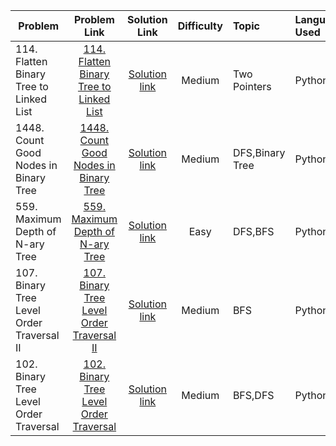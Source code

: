 | Problem         | Problem Link                                       |           Solution Link               |Difficulty          |Topic |Language Used|
| ------------- |:--------------------------------------------:| :------------------------------------:|:------------------:|:------------|:--------|
|  114. Flatten Binary Tree to Linked List| [114. Flatten Binary Tree to Linked List](https://leetcode.com/problems/flatten-binary-tree-to-linked-list/) | [Solution link](https://github.com/ritikjain833/Leetcode_Solved_Problems/blob/main/Tree/114.%20Flatten%20Binary%20Tree%20to%20Linked%20List.py) |  Medium|Two Pointers| Python|
|  1448. Count Good Nodes in Binary Tree| [1448. Count Good Nodes in Binary Tree](https://leetcode.com/problems/count-good-nodes-in-binary-tree/) | [Solution link](https://github.com/ritikjain833/Leetcode_Solved_Problems/blob/main/Tree/1448.%20Count%20Good%20Nodes%20in%20Binary%20Tree.py) |  Medium|DFS,Binary Tree| Python|
|  559. Maximum Depth of N-ary Tree| [559. Maximum Depth of N-ary Tree](https://leetcode.com/problems/maximum-depth-of-n-ary-tree/) | [Solution link](https://github.com/ritikjain833/Leetcode_Solved_Problems/blob/main/Tree/559.%20Maximum%20Depth%20of%20N-ary%20Tree.py) |  Easy|DFS,BFS| Python|
|  107. Binary Tree Level Order Traversal II| [107. Binary Tree Level Order Traversal II](https://leetcode.com/problems/binary-tree-level-order-traversal-ii/) | [Solution link](https://github.com/ritikjain833/Leetcode_Solved_Problems/blob/main/Tree/107.%20Binary%20Tree%20Level%20Order%20Traversal%20II.py) |  Medium|BFS| Python|
| 102. Binary Tree Level Order Traversal | [102. Binary Tree Level Order Traversal](https://leetcode.com/problems/binary-tree-level-order-traversal/) | [Solution link](https://github.com/ritikjain833/Leetcode_Solved_Problems/blob/main/Tree/102.%20Binary%20Tree%20Level%20Order%20Traversal.py) |  Medium|BFS,DFS| Python|

